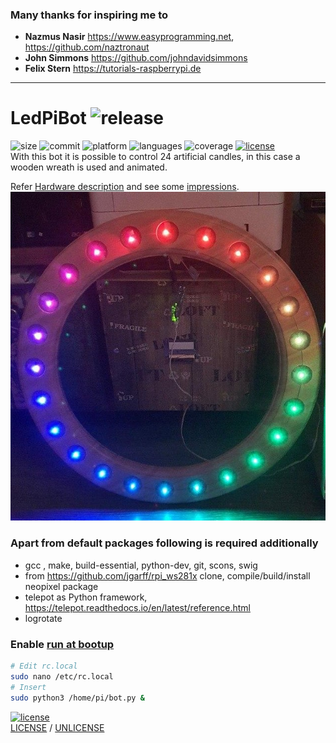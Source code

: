 ### Many thanks for inspiring me to 
 * **Nazmus Nasir** https://www.easyprogramming.net, https://github.com/naztronaut
 * **John Simmons** https://github.com/johndavidsimmons
 * **Felix Stern** https://tutorials-raspberrypi.de
---

# LedPiBot ![release](https://img.shields.io/github/release/kaulketh/ledpibot.svg?color=darkblue)
![size](https://img.shields.io/github/repo-size/kaulketh/ledpibot.svg?color=blue) ![commit](https://img.shields.io/github/last-commit/kaulketh/ledpibot.svg?color=darkviolet) ![platform](https://img.shields.io/badge/platform-linux-blue.svg?color=yellow) ![languages](https://img.shields.io/github/languages/count/kaulketh/ledpibot.svg?color=yellowgreen) ![coverage](https://img.shields.io/github/languages/top/kaulketh/ledpibot.svg?color=darkgreen&style=flat) [![license](https://img.shields.io/github/license/kaulketh/ledpibot.svg?color=darkred)](https://unlicense.org/)<br>
With this bot it is possible to control 24 artificial candles, in this case a wooden wreath is used and animated. 

Refer [Hardware description](./hardware/HARDWARE.md) and see some [impressions](hardware/media).
![wooden wreath](hardware/media/wreath.jpg) 

### Apart from default packages following is required additionally
* gcc , make, build-essential, python-dev, git, scons, swig
* from https://github.com/jgarff/rpi_ws281x clone, compile/build/install neopixel package 
* telepot as Python framework, https://telepot.readthedocs.io/en/latest/reference.html
* logrotate

### Enable [run at bootup](https://www.dexterindustries.com/howto/run-a-program-on-your-raspberry-pi-at-startup/#local)
````bash
# Edit rc.local 
sudo nano /etc/rc.local
# Insert 
sudo python3 /home/pi/bot.py &
````


[![license](https://img.shields.io/github/license/kaulketh/ledpibot.svg?color=darkred)](https://unlicense.org/)<br>
[LICENSE](https://github.com/kaulketh/ledpibot/blob/master/LICENSE) / [UNLICENSE](https://github.com/kaulketh/ledpibot/blob/master/UNLICENSE)
